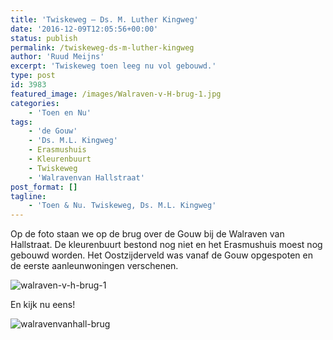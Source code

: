 ```yaml
---
title: 'Twiskeweg – Ds. M. Luther Kingweg'
date: '2016-12-09T12:05:56+00:00'
status: publish
permalink: /twiskeweg-ds-m-luther-kingweg
author: 'Ruud Meijns'
excerpt: 'Twiskeweg toen leeg nu vol gebouwd.'
type: post
id: 3983
featured_image: /images/Walraven-v-H-brug-1.jpg
categories:
    - 'Toen en Nu'
tags:
    - 'de Gouw'
    - 'Ds. M.L. Kingweg'
    - Erasmushuis
    - Kleurenbuurt
    - Twiskeweg
    - 'Walravenvan Hallstraat'
post_format: []
tagline:
    - 'Toen & Nu. Twiskeweg, Ds. M.L. Kingweg'
---
```

Op de foto staan we op de brug over de Gouw bij de Walraven van Hallstraat. De kleurenbuurt bestond nog niet en het Erasmushuis moest nog gebouwd worden. Het Oostzijderveld was vanaf de Gouw opgespoten en de eerste aanleunwoningen verschenen.

![walraven-v-h-brug-1](/images/Walraven-v-H-brug-1.jpg)

En kijk nu eens!

![walravenvanhall-brug](/images/WalravenvanHall-brug.jpg)